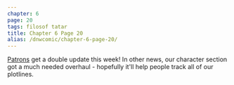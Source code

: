 ```yaml
---
chapter: 6
page: 20
tags: filosof tatar
title: Chapter 6 Page 20
alias: /dnwcomic/chapter-6-page-20/
---
```


[Patrons](https://www.patreon.com/drugsandwires) get a double update this week! In other news, our character section got a much needed overhaul - hopefully it'll help people track all of our plotlines.
